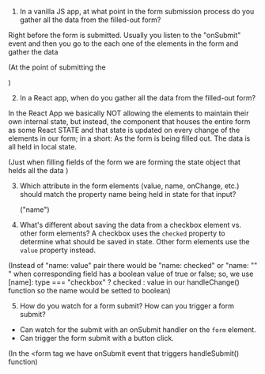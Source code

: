 1. In a vanilla JS app, at what point in the form submission
   process do you gather all the data from the filled-out form?

Right before the form is submitted. Usually you listen to the "onSubmit" event and then you go 
to the each one of the elements in the form and gather the data

   (At the point of submitting the <form>)


2. In a React app, when do you gather all the data from
   the filled-out form?

In the React App we basically NOT allowing the elements to maintain their own internal state,
but instead, the component that houses the entire form as some React STATE and that state is updated on every change of the elements in our form;
in a short: As the form is being filled out. The data is all held in local state.

   (Just when filling fields of the form we are forming the state object that helds all the data )

3. Which attribute in the form elements (value, name, onChange, etc.)
   should match the property name being held in state for that input?
   
   ("name")

4. What's different about saving the data from a checkbox element
   vs. other form elements?
A checkbox uses the `checked` property to determine what should
be saved in state. Other form elements use the `value` property instead.


(Instead of "name: value" pair there would be "name: checked" or "name: "" " when corresponding field has a boolean value of true or false;
so, we use [name]: type === "checkbox" ? checked : value  in our  handleChange() function
  so the name would be setted to boolean)

5. How do you watch for a form submit? How can you trigger
   a form submit?
- Can watch for the submit with an onSubmit handler on the `form` element.
- Can trigger the form submit with a button click.

(In the <form tag we have onSubmit event that triggers handleSubmit() function)
